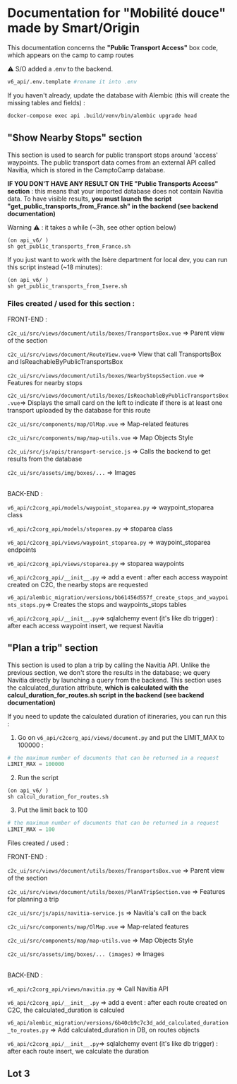# Documentation for "Mobilité douce" made by Smart/Origin

This documentation concerns the **"Public Transport Access"** box code, which appears on the camp to camp routes

⚠️ S/O added a .env to the backend. 

```sh
v6_api/.env.template #rename it into .env
```
If you haven't already, update the database with Alembic (this will create the missing tables and fields) :
```bash
docker-compose exec api .build/venv/bin/alembic upgrade head
```




## "Show Nearby Stops" section

This section is used to search for public transport stops around 'access' waypoints.
The public transport data comes from an external API called Navitia, which is stored in the CamptoCamp database.

**IF YOU DON'T HAVE ANY RESULT ON THE "Public Transports Access" section** : this means that your imported database does not contain Navitia data. 
To have visible results, **you must launch the script "get_public_transports_from_France.sh" in the backend (see backend documentation)**

Warning ⚠️ : it takes a while (~3h, see other option below)
```
(on api_v6/ )
sh get_public_transports_from_France.sh
```

If you just want to work with the Isère department for local dev, you can run this script instead (~18 minutes):
```
(on api_v6/ )
sh get_public_transports_from_Isere.sh
```

### Files created / used for this section :

FRONT-END :

`c2c_ui/src/views/document/utils/boxes/TransportsBox.vue` => Parent view of the section


`c2c_ui/src/views/document/RouteView.vue`=> View that call TransportsBox and IsReachableByPublicTransportsBox

`c2c_ui/src/views/document/utils/boxes/NearbyStopsSection.vue` => Features for nearby stops

`c2c_ui/src/views/document/utils/boxes/IsReachableByPublicTransportsBox.vue`=> Displays the small card on the left to indicate if there is at least one transport uploaded by the database for this route

`c2c_ui/src/components/map/OlMap.vue` => Map-related features

`c2c_ui/src/components/map/map-utils.vue` => Map Objects Style

`c2c_ui/src/js/apis/transport-service.js` => Calls the backend to get results from the database

`c2c_ui/src/assets/img/boxes/...` => Images

<br/>
BACK-END :

`v6_api/c2corg_api/models/waypoint_stoparea.py` => waypoint_stoparea class

`v6_api/c2corg_api/models/stoparea.py` => stoparea class

`v6_api/c2corg_api/views/waypoint_stoparea.py` => waypoint_stoparea endpoints

`v6_api/c2corg_api/views/stoparea.py` => stoparea waypoints

`v6_api/c2corg_api/__init__.py` => add a event : after each access waypoint created on C2C, the nearby stops are requested

`v6_api/alembic_migration/versions/bb61456d557f_create_stops_and_waypoints_stops.py`=> Creates the stops and waypoints_stops tables

`v6_api/c2corg_api/__init__.py`=> sqlalchemy event (it's like db trigger) : after each access waypoint insert, we request Navitia


## "Plan a trip" section

This section is used to plan a trip by calling the Navitia API.
Unlike the previous section, we don't store the results in the database; we query Navitia directly by launching a query from the backend.
This section uses the calculated_duration attribute, **which is calculated with the calcul_duration_for_routes.sh script in the backend (see backend documentation)**

If you need to update the calculated duration of itineraries, you can run this :

1) Go on `v6_api/c2corg_api/views/document.py` and put the LIMIT_MAX to 100000 :
```python
# the maximum number of documents that can be returned in a request
LIMIT_MAX = 100000
```


2) Run the script
```
(on api_v6/ )
sh calcul_duration_for_routes.sh
```
3) Put the limit back to 100
```python
# the maximum number of documents that can be returned in a request
LIMIT_MAX = 100
```

Files created / used :

FRONT-END :

`c2c_ui/src/views/document/utils/boxes/TransportsBox.vue` => Parent view of the section

`c2c_ui/src/views/document/utils/boxes/PlanATripSection.vue` => Features for planning a trip

`c2c_ui/src/js/apis/navitia-service.js` => Navitia's call on the back

`c2c_ui/src/components/map/OlMap.vue` => Map-related features

`c2c_ui/src/components/map/map-utils.vue` => Map Objects Style

`c2c_ui/src/assets/img/boxes/... (images)` => Images

<br/>
BACK-END :

`v6_api/c2corg_api/views/navitia.py` => Call Navitia API

`v6_api/c2corg_api/__init__.py` => add a event : after each route created on C2C, the calculated_duration is calculed

`v6_api/alembic_migration/versions/6b40cb9c7c3d_add_calculated_duration_to_routes.py` => Add calculated_duration in DB, on routes objects

`v6_api/c2corg_api/__init__.py`=> sqlalchemy event (it's like db trigger) : after each route insert, we calculate the duration


## Lot 3
